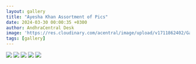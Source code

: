 ```yaml
---
layout: gallery
title: "Ayesha Khan Assortment of Pics"
date: 2024-03-30 00:00:35 +0300
author: AndhraCentral Desk
image: 'https://res.cloudinary.com/acentral/image/upload/v1711862402/Galleries/fc137130bd1441d4197610cf1181e59c_b3mmgv.jpg'
tags: [gallery]
---
```


<div class="gallery-box">
  <div class="gallery">
    <img src="https://res.cloudinary.com/acentral/image/upload/v1711862402/Galleries/fc137130bd1441d4197610cf1181e59c_b3mmgv.jpg" loading="lazy">
    <img src="https://res.cloudinary.com/acentral/image/upload/v1711862407/Galleries/Itwouldhavebeenbetteruntold-_theoutcastsoul_gakftp.jpg" loading="lazy">
    <img src="https://res.cloudinary.com/acentral/image/upload/v1711862309/Galleries/8xand2smqyla1_bgr8jc.jpg" loading="lazy">
    <img src="https://res.cloudinary.com/acentral/image/upload/v1711862282/Galleries/337113-3ac8oskd_ihz59k.webp" loading="lazy">
    <img src="https://res.cloudinary.com/acentral/image/upload/v1711862277/Galleries/337109-57bn4xip_chjexj.webp" loading="lazy">
  </div>
</div>
